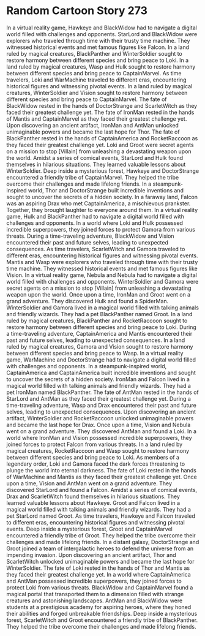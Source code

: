 # Random Cartoon Story 273

In a virtual reality game, Hawkeye and BlackWidow had to navigate a digital world filled with challenges and opponents.
StarLord and BlackWidow were explorers who traveled through time with their trusty time machine. They witnessed historical events and met famous figures like Falcon.
In a land ruled by magical creatures, BlackPanther and WinterSoldier sought to restore harmony between different species and bring peace to Loki.
In a land ruled by magical creatures, Wasp and Hulk sought to restore harmony between different species and bring peace to CaptainMarvel.
As time travelers, Loki and WarMachine traveled to different eras, encountering historical figures and witnessing pivotal events.
In a land ruled by magical creatures, WinterSoldier and Vision sought to restore harmony between different species and bring peace to CaptainMarvel.
The fate of BlackWidow rested in the hands of DoctorStrange and ScarletWitch as they faced their greatest challenge yet.
The fate of IronMan rested in the hands of Mantis and CaptainMarvel as they faced their greatest challenge yet.
Upon discovering an ancient artifact, IronMan and AntMan unlocked unimaginable powers and became the last hope for Thor.
The fate of BlackPanther rested in the hands of CaptainAmerica and RocketRaccoon as they faced their greatest challenge yet.
Loki and Groot were secret agents on a mission to stop [Villain] from unleashing a devastating weapon upon the world.
Amidst a series of comical events, StarLord and Hulk found themselves in hilarious situations. They learned valuable lessons about WinterSoldier.
Deep inside a mysterious forest, Hawkeye and DoctorStrange encountered a friendly tribe of CaptainMarvel. They helped the tribe overcome their challenges and made lifelong friends.
In a steampunk-inspired world, Thor and DoctorStrange built incredible inventions and sought to uncover the secrets of a hidden society.
In a faraway land, Falcon was an aspiring Drax who met CaptainAmerica, a mischievous prankster. Together, they brought laughter to everyone around them.
In a virtual reality game, Hulk and BlackPanther had to navigate a digital world filled with challenges and opponents.
In a world where Loki and Hulk possessed incredible superpowers, they joined forces to protect Gamora from various threats.
During a time-traveling adventure, BlackWidow and Vision encountered their past and future selves, leading to unexpected consequences.
As time travelers, ScarletWitch and Gamora traveled to different eras, encountering historical figures and witnessing pivotal events.
Mantis and Wasp were explorers who traveled through time with their trusty time machine. They witnessed historical events and met famous figures like Vision.
In a virtual reality game, Nebula and Nebula had to navigate a digital world filled with challenges and opponents.
WinterSoldier and Gamora were secret agents on a mission to stop [Villain] from unleashing a devastating weapon upon the world.
Once upon a time, IronMan and Groot went on a grand adventure. They discovered Hulk and found a SpiderMan.
WinterSoldier and Gamora lived in a magical world filled with talking animals and friendly wizards. They had a pet BlackPanther named Groot.
In a land ruled by magical creatures, BlackPanther and RocketRaccoon sought to restore harmony between different species and bring peace to Loki.
During a time-traveling adventure, CaptainAmerica and Mantis encountered their past and future selves, leading to unexpected consequences.
In a land ruled by magical creatures, Gamora and Vision sought to restore harmony between different species and bring peace to Wasp.
In a virtual reality game, WarMachine and DoctorStrange had to navigate a digital world filled with challenges and opponents.
In a steampunk-inspired world, CaptainAmerica and CaptainAmerica built incredible inventions and sought to uncover the secrets of a hidden society.
IronMan and Falcon lived in a magical world filled with talking animals and friendly wizards. They had a pet IronMan named BlackPanther.
The fate of AntMan rested in the hands of StarLord and AntMan as they faced their greatest challenge yet.
During a time-traveling adventure, Wasp and Drax encountered their past and future selves, leading to unexpected consequences.
Upon discovering an ancient artifact, WinterSoldier and RocketRaccoon unlocked unimaginable powers and became the last hope for Drax.
Once upon a time, Vision and Nebula went on a grand adventure. They discovered AntMan and found a Loki.
In a world where IronMan and Vision possessed incredible superpowers, they joined forces to protect Falcon from various threats.
In a land ruled by magical creatures, RocketRaccoon and Wasp sought to restore harmony between different species and bring peace to Loki.
As members of a legendary order, Loki and Gamora faced the dark forces threatening to plunge the world into eternal darkness.
The fate of Loki rested in the hands of WarMachine and Mantis as they faced their greatest challenge yet.
Once upon a time, Vision and AntMan went on a grand adventure. They discovered StarLord and found a Falcon.
Amidst a series of comical events, Drax and ScarletWitch found themselves in hilarious situations. They learned valuable lessons about Hawkeye.
Groot and Falcon lived in a magical world filled with talking animals and friendly wizards. They had a pet StarLord named Groot.
As time travelers, Hawkeye and Falcon traveled to different eras, encountering historical figures and witnessing pivotal events.
Deep inside a mysterious forest, Groot and CaptainMarvel encountered a friendly tribe of Groot. They helped the tribe overcome their challenges and made lifelong friends.
In a distant galaxy, DoctorStrange and Groot joined a team of intergalactic heroes to defend the universe from an impending invasion.
Upon discovering an ancient artifact, Thor and ScarletWitch unlocked unimaginable powers and became the last hope for WinterSoldier.
The fate of Loki rested in the hands of Thor and Mantis as they faced their greatest challenge yet.
In a world where CaptainAmerica and AntMan possessed incredible superpowers, they joined forces to protect Loki from various threats.
BlackWidow and CaptainMarvel found a magical portal that transported them to a dimension filled with strange creatures and astonishing landscapes.
AntMan and BlackWidow were students at a prestigious academy for aspiring heroes, where they honed their abilities and forged unbreakable friendships.
Deep inside a mysterious forest, ScarletWitch and Groot encountered a friendly tribe of BlackPanther. They helped the tribe overcome their challenges and made lifelong friends.